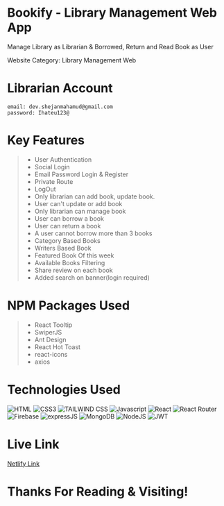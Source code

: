# Bookify - Library Management Web App

<p>Manage Library as Librarian & Borrowed, Return and Read Book as User</p>
<p>Website Category: Library Management Web</p>

# Librarian Account

```
email: dev.shejanmahamud@gmail.com
password: Ihateu123@

```

# Key Features

> - User Authentication
> - Social Login
> - Email Password Login & Register
> - Private Route
> - LogOut
> - Only librarian can add book, update book.
> - User can't update or add book
> - Only librarian can manage book
> - User can borrow a book
> - User can return a book
> - A user cannot borrow more than 3 books
> - Category Based Books
> - Writers Based Book
> - Featured Book Of this week
> - Available Books Filtering
> - Share review on each book
> - Added search on banner(login required)

# NPM Packages Used

> - React Tooltip
> - SwiperJS
> - Ant Design
> - React Hot Toast
> - react-icons
> - axios

# Technologies Used

![HTML](https://img.shields.io/badge/HTML5-E34F26?style=for-the-badge&logo=html5&logoColor=white)
![CSS3](https://img.shields.io/badge/CSS3-1572B6?style=for-the-badge&logo=css3&logoColor=white)
![TAILWIND CSS](https://img.shields.io/badge/TAILWINDCSS-37B6F1?style=for-the-badge&logo=tailwindcss&logoColor=white)
![Javascript](https://img.shields.io/badge/Javascript-F0DB4F?style=for-the-badge&labelColor=black&logo=javascript&logoColor=F0DB4F)
![React](https://img.shields.io/badge/REACT-37B6F1?style=for-the-badge&logo=react&logoColor=white)
![React Router](https://img.shields.io/badge/REACT%20ROUTER-red?style=for-the-badge&logo=react-router&logoColor=white)
![Firebase](https://img.shields.io/badge/FIREBASE-yellow?style=for-the-badge&logo=firebase&logoColor=white)
![expressJS](https://img.shields.io/badge/EXPRESS-3C873A?style=for-the-badge&logo=express&logoColor=white)
![MongoDB](https://img.shields.io/badge/MONGODB-4DB33D?style=for-the-badge&logo=mongodb&logoColor=white)
![NodeJS](https://img.shields.io/badge/NODEJS-3C873A?style=for-the-badge&logo=nodedotjs&logoColor=white)
![JWT](https://img.shields.io/badge/JWT-black?style=for-the-badge&logo=JSON%20web%20tokens)

# Live Link

[Netlify Link](https://bookify-library.netlify.app/)

# Thanks For Reading & Visiting!
